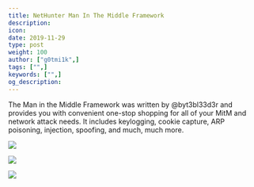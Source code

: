 ```yaml
---
title: NetHunter Man In The Middle Framework
description:
icon:
date: 2019-11-29
type: post
weight: 100
author: ["g0tmi1k",]
tags: ["",]
keywords: ["",]
og_description:
---
```


The Man in the Middle Framework was written by @byt3bl33d3r and provides you with convenient one-stop shopping for all of your MitM and network attack needs. It includes keylogging, cookie capture, ARP poisoning, injection, spoofing, and much, much more.

![](/docs/nethunter/images/nethunter-mitm-01.png)

![](/docs/nethunter/images/nethunter-mitm-02.png)

![](/docs/nethunter/images/nethunter-mitm-03.png)
